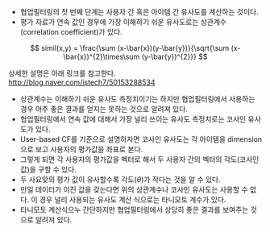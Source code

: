 * 협업필터링의 첫 번째 단계는 사용자 간 혹은 아이템 간 유사도를 계산하는 것이다.
* 평가 자료가 연속 값인 경우에 가장 이해하기 쉬운 유사도로는 상관계수(correlation coefficient)가 있다.

$$
simil(x,y) = \frac{\sum (x-\bar{x})(y-\bar{y})}{\sqrt{\sum (x-\bar{x})^{2}\times\sum (y-\bar{y})^{2}}}
$$

상세한 설명은 아래 링크를 참고한다.
http://blog.naver.com/istech7/50153288534

* 상관계수는 이해하기 쉬운 유사도 측정치이기는 하지만 협업필터링에서 사용하는 경우 아주 좋은 결과를 얻지는 못하는 것으로 알려져 있다.
* 협업필터링에서 연속 값에 대해서 가장 널리 쓰이는 유사도 측정치로는 코사인 유사도가 있다.
* User-based CF를 기준으로 설명하자면 코사인 유사도는 각 아이템을 dimension으로 보고 사용자의 평가값을 좌표로 본다.
* 그렇게 되면 각 사용자의 평가값을 벡터로 해서 두 사용자 간의 벡터의 각도(코사인 값)을 구할 수 있다.
* 두 사요앚의 평가 값이 유사할수록 각도($\theta$)가 작다는 것을 알 수 있다.
* 만일 데이터가 이진 값을 갖는다면 위의 상관계수나 코사인 유사도는 사용할 수 없다. 이 경우 널리 사용되는 유사도 계산 식으로는 타니모토 계수가 있다.
* 타니모토 계산식으누 간단하지만 협업필터링에서 상당히 좋은 결과를 보여주는 것으로 알려져 있다.
